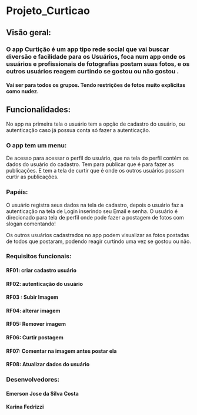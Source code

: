 # Projeto_Curticao

         											
## Visão geral:

### O app Curtição é um app tipo rede social que vai buscar diversão e facilidade para os Usuários, foca num app onde os usuários e profissionais de fotografias postam suas fotos, e os outros usuários reagem curtindo se gostou ou não gostou .
#### Vai ser para todos os grupos. Tendo restrições de fotos muito explícitas como nudez.

 ## Funcionalidades:
No app na primeira tela o usuário tem a opção de cadastro do usuário, ou autenticação caso já possua conta só fazer a autenticação.

### O app tem um menu:
 De acesso para acessar o perfil do usuário, que na tela do perfil contém os dados do usuário do cadastro.
 Tem para publicar que é para fazer as publicações. 
 E tem a tela de curtir que é onde os outros usuários possam curtir as publicações.


 ### Papéis:
O usuário registra seus dados na tela de cadastro, depois o usuário faz a autenticação na tela de Login inserindo seu  Email e senha.
O usuário é direcionado para tela de perfil onde pode fazer a postagem de fotos com slogan comentando!

Os outros usuários cadastrados no app podem visualizar as fotos postadas de todos que postaram, podendo reagir curtindo uma vez se gostou ou não.  

### Requisitos funcionais:
#### RF01: criar cadastro usuário
#### RF02: autenticação do usuário
#### RF03 : Subir Imagem
#### RF04: alterar imagem
#### RF05: Remover imagem
#### RF06: Curtir postagem
#### RF07: Comentar na imagem antes postar ela
#### RF08: Atualizar dados do usuário
### Desenvolvedores:
#### Emerson Jose da Silva Costa
#### Karina Fedrizzi
